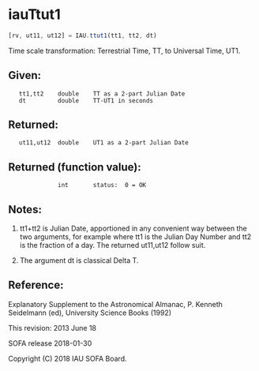 # iauTtut1

```js
[rv, ut11, ut12] = IAU.ttut1(tt1, tt2, dt)
```

Time scale transformation:  Terrestrial Time, TT, to Universal Time,
UT1.

## Given:
```
   tt1,tt2    double    TT as a 2-part Julian Date
   dt         double    TT-UT1 in seconds
```

## Returned:
```
   ut11,ut12  double    UT1 as a 2-part Julian Date
```

## Returned (function value):
```
              int       status:  0 = OK
```

## Notes:

1) tt1+tt2 is Julian Date, apportioned in any convenient way between
   the two arguments, for example where tt1 is the Julian Day Number
   and tt2 is the fraction of a day.  The returned ut11,ut12 follow
   suit.

2) The argument dt is classical Delta T.

## Reference:

   Explanatory Supplement to the Astronomical Almanac,
   P. Kenneth Seidelmann (ed), University Science Books (1992)

This revision:  2013 June 18

SOFA release 2018-01-30

Copyright (C) 2018 IAU SOFA Board.